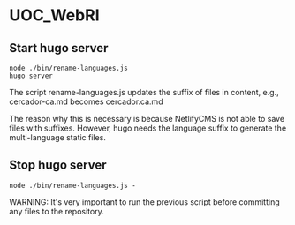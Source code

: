 # UOC_WebRI

## Start hugo server
````
node ./bin/rename-languages.js
hugo server
````
The script rename-languages.js updates the suffix of files in content, e.g., cercador-ca.md becomes cercador.ca.md

The reason why this is necessary is because NetlifyCMS is not able to save files with suffixes. However, hugo needs the language suffix to generate 
the multi-language static files.

## Stop hugo server
````
node ./bin/rename-languages.js -
````
WARNING: It's very important to run the previous script before committing any files to the repository.